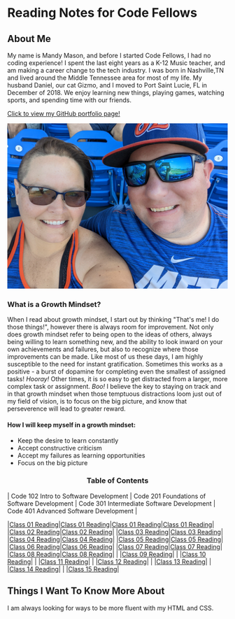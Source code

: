 # Reading Notes for Code Fellows

## About Me
My name is Mandy Mason, and before I started Code Fellows, I had no coding experience! I spent the last eight years as a K-12 Music teacher, and am making a career change to the tech industry. I was born in Nashville,TN and lived around the Middle Tennessee area for most of my life.  My husband Daniel, our cat Gizmo, and I moved to Port Saint Lucie, FL in December of 2018. We enjoy learning new things, playing games, watching sports, and spending time with our friends. 

[Click to view my GitHub portfolio page!](https://github.com/mnmason86?tab=projects&type=beta)

![Mandy & Daniel](img/Daniel_Mandy2.jpg) 

### What is a Growth Mindset?

When I read about growth mindset, I start out by thinking "That's me! I do those things!", however there is always room for improvement. Not only does growth mindset refer to being open to the ideas of others, always being willing to learn something new, and the ability to look inward on your own achievements and failures, but also to recognize where those improvements can be made. Like most of us these days, I am highly susceptible to the need for instant gratification. Sometimes this works as a positive - a burst of dopamine for completing even the smallest of assigned tasks! *Hooray!* Other times, it is so easy to get distracted from a larger, more complex task or assignment. *Boo!* I believe the key to staying on track and in that growth mindset when those temptuous distractions loom just out of my field of vision, is to focus on the big picture, and know that perseverence will lead to greater reward.

#### How I will keep myself in a growth mindset:

- Keep the desire to learn constantly
- Accept constructive criticism 
- Accept my failures as learning opportunities
- Focus on the big picture

<h3 style="display:block;
           margin-left: auto;
           margin-right:auto;
           text-align: center;">
  Table of Contents</h3>

| Code 102 Intro to Software Development | Code 201 Foundations of Software Development | Code 301 Intermediate Software Development | Code 401 Advanced Software Development |

|[Class 01 Reading](102/102class01reading.md)|[Class 01 Reading](201/201class01reading.md)|[Class 01 Reading](301/301class01reading.md)|[Class 01 Reading](401/401class01reading.md)|
|[Class 02 Reading](102/102class02reading.md)|[Class 02 Reading](201/201class02reading.md)|
|[Class 03 Reading](102/102class03reading.md)|[Class 03 Reading](201/201class03reading.md)|
|[Class 04 Reading](102/102class04reading.md)|[Class 04 Reading](201/201class04reading.md)|
|[Class 05 Reading](102/102class05reading.md)|[Class 05 Reading](201/201class05reading.md)|
|[Class 06 Reading](102/102class06reading.md)|[Class 06 Reading](201/201class06reading.md)|
|[Class 07 Reading](102/102class07reading.md)|[Class 07 Reading](201/201class07reading.md)|
|[Class 08 Reading](102/102class08reading.md)|[Class 08 Reading](201/201class08reading.md)|
|                                            |[Class 09 Reading](201/201class09reading.md)|
|                                            |[Class 10 Reading](201/201class10reading.md)|
|                                            |[Class 11 Reading](201/201class11reading.md)|
|                                            |[Class 12 Reading](201/201class12reading.md)|
|                                            |[Class 13 Reading](201/201class13reading.md)|
|                                            |[Class 14 Reading](201/201class14reading.md)|
|                                            |[Class 15 Reading](201/201class15reading.md)|


## Things I Want To Know More About

I am always looking for ways to be more fluent with my HTML and CSS.





